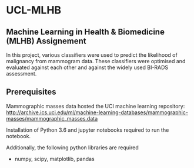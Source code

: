 # UCL-MLHB

## Machine Learning in Health &amp; Biomedicine (MLHB) Assignement

In this project, various classifiers were used to predict the likelihood of malignancy from mammogram data. These classifiers were optimised and evaluated against each other and against the widely used BI-RADS assessment.

## Prerequisites

Mammographic masses data hosted the UCI machine learning repository:
http://archive.ics.uci.edu/ml/machine-learning-databases/mammographic-masses/mammographic_masses.data

Installation of Python 3.6 and jupyter notebooks required to run the notebook. 

Additionally, the following python libraries are required
* numpy, scipy, matplotlib, pandas
